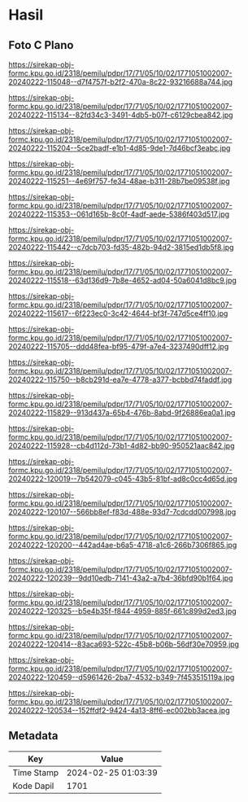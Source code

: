 # Hasil

## Foto C Plano

https://sirekap-obj-formc.kpu.go.id/2318/pemilu/pdpr/17/71/05/10/02/1771051002007-20240222-115048--d7f4757f-b2f2-470a-8c22-93216688a744.jpg

https://sirekap-obj-formc.kpu.go.id/2318/pemilu/pdpr/17/71/05/10/02/1771051002007-20240222-115134--82fd34c3-3491-4db5-b07f-c6129cbea842.jpg

https://sirekap-obj-formc.kpu.go.id/2318/pemilu/pdpr/17/71/05/10/02/1771051002007-20240222-115204--5ce2badf-e1b1-4d85-9de1-7d46bcf3eabc.jpg

https://sirekap-obj-formc.kpu.go.id/2318/pemilu/pdpr/17/71/05/10/02/1771051002007-20240222-115251--4e69f757-fe34-48ae-b311-28b7be09538f.jpg

https://sirekap-obj-formc.kpu.go.id/2318/pemilu/pdpr/17/71/05/10/02/1771051002007-20240222-115353--061d165b-8c0f-4adf-aede-5386f403d517.jpg

https://sirekap-obj-formc.kpu.go.id/2318/pemilu/pdpr/17/71/05/10/02/1771051002007-20240222-115442--c7dcb703-fd35-482b-94d2-3815ed1db5f8.jpg

https://sirekap-obj-formc.kpu.go.id/2318/pemilu/pdpr/17/71/05/10/02/1771051002007-20240222-115518--63d136d9-7b8e-4652-ad04-50a6041d8bc9.jpg

https://sirekap-obj-formc.kpu.go.id/2318/pemilu/pdpr/17/71/05/10/02/1771051002007-20240222-115617--6f223ec0-3c42-4644-bf3f-747d5ce4ff10.jpg

https://sirekap-obj-formc.kpu.go.id/2318/pemilu/pdpr/17/71/05/10/02/1771051002007-20240222-115705--ddd48fea-bf95-479f-a7e4-3237490dff12.jpg

https://sirekap-obj-formc.kpu.go.id/2318/pemilu/pdpr/17/71/05/10/02/1771051002007-20240222-115750--b8cb291d-ea7e-4778-a377-bcbbd74faddf.jpg

https://sirekap-obj-formc.kpu.go.id/2318/pemilu/pdpr/17/71/05/10/02/1771051002007-20240222-115829--913d437a-65b4-476b-8abd-9f26886ea0a1.jpg

https://sirekap-obj-formc.kpu.go.id/2318/pemilu/pdpr/17/71/05/10/02/1771051002007-20240222-115928--cb4d112d-73b1-4d82-bb90-950521aac842.jpg

https://sirekap-obj-formc.kpu.go.id/2318/pemilu/pdpr/17/71/05/10/02/1771051002007-20240222-120019--7b542079-c045-43b5-81bf-ad8c0cc4d65d.jpg

https://sirekap-obj-formc.kpu.go.id/2318/pemilu/pdpr/17/71/05/10/02/1771051002007-20240222-120107--566bb8ef-f83d-488e-93d7-7cdcdd007998.jpg

https://sirekap-obj-formc.kpu.go.id/2318/pemilu/pdpr/17/71/05/10/02/1771051002007-20240222-120200--442ad4ae-b6a5-4718-a1c6-266b7306f865.jpg

https://sirekap-obj-formc.kpu.go.id/2318/pemilu/pdpr/17/71/05/10/02/1771051002007-20240222-120239--9dd10edb-7141-43a2-a7b4-36bfd90b1f64.jpg

https://sirekap-obj-formc.kpu.go.id/2318/pemilu/pdpr/17/71/05/10/02/1771051002007-20240222-120325--b5e4b35f-f844-4959-885f-661c899d2ed3.jpg

https://sirekap-obj-formc.kpu.go.id/2318/pemilu/pdpr/17/71/05/10/02/1771051002007-20240222-120414--83aca693-522c-45b8-b06b-56df30e70959.jpg

https://sirekap-obj-formc.kpu.go.id/2318/pemilu/pdpr/17/71/05/10/02/1771051002007-20240222-120459--d5961426-2ba7-4532-b349-7f453515119a.jpg

https://sirekap-obj-formc.kpu.go.id/2318/pemilu/pdpr/17/71/05/10/02/1771051002007-20240222-120534--152ffdf2-9424-4a13-8ff6-ec002bb3acea.jpg


## Metadata

| Key        | Value               |
| ---------- | ------------------- |
| Time Stamp | 2024-02-25 01:03:39 |
| Kode Dapil | 1701                |



